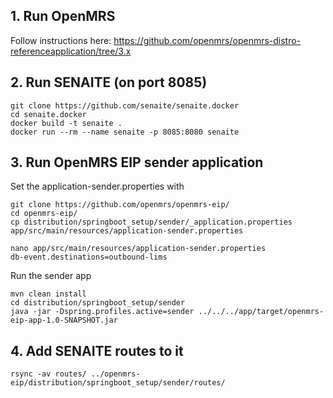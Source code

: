 ## 1. Run OpenMRS

Follow instructions here: https://github.com/openmrs/openmrs-distro-referenceapplication/tree/3.x


## 2. Run SENAITE (on port 8085)
```
git clone https://github.com/senaite/senaite.docker
cd senaite.docker
docker build -t senaite .
docker run --rm --name senaite -p 8085:8080 senaite
```

## 3. Run OpenMRS EIP sender application
Set the application-sender.properties with
```
git clone https://github.com/openmrs/openmrs-eip/
cd openmrs-eip/
cp distribution/springboot_setup/sender/_application.properties app/src/main/resources/application-sender.properties
```
```
nano app/src/main/resources/application-sender.properties
db-event.destinations=outbound-lims
```
Run the sender app
```
mvn clean install
cd distribution/springboot_setup/sender
java -jar -Dspring.profiles.active=sender ../../../app/target/openmrs-eip-app-1.0-SNAPSHOT.jar

```
## 4. Add SENAITE routes to it

```
rsync -av routes/ ../openmrs-eip/distribution/springboot_setup/sender/routes/
```
